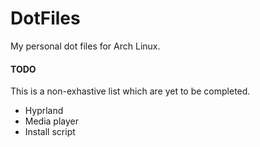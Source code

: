 # DotFiles

My personal dot files for Arch Linux.

#### TODO

This is a non-exhastive list which are yet to be completed.

- Hyprland
- Media player
- Install script
